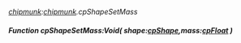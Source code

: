 _[chipmunk](../../modules/chipmunk/chipmunk-module.md):[chipmunk](../../modules/chipmunk/chipmunk-module.md).cpShapeSetMass_
##### Function cpShapeSetMass:Void( shape:[cpShape](../../modules/chipmunk/chipmunk-cpshape.md),mass:[cpFloat](../../modules/chipmunk/chipmunk-cpfloat.md) )
